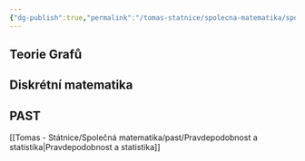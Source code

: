 ```yaml
---
{"dg-publish":true,"permalink":"/tomas-statnice/spolecna-matematika/spolecna-matematika-poznamky-materialy/","tags":["tomas","spolecna_matematika"],"noteIcon":""}
---
```


## Teorie Grafů

## Diskrétní matematika
## PAST
[[Tomas - Státnice/Společná matematika/past/Pravdepodobnost a statistika\|Pravdepodobnost a statistika]]
